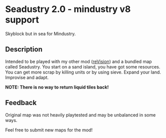 # Seadustry 2.0 - mindustry v8 support
Skyblock but in sea for Mindustry.

## Description
Intended to be played with my other mod ([reVision](https://github.com/Slava0135/reVision)) and a bundled map called Seadustry.
You start on a sand island, you have got some resources. You can get more scrap by killing units or by using sieve. 
Expand your land. Improvise and adapt.

__NOTE: There is no way to return liquid tiles back!__

## Feedback

Original map was not heavily playtested and may be unbalanced in some ways.

Feel free to submit new maps for the mod!
